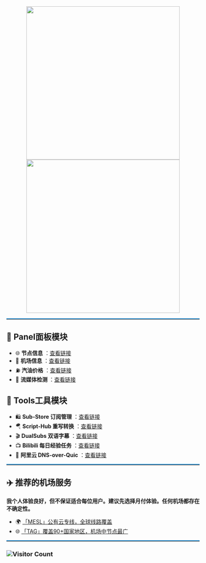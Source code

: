 <div align="center">
    <img src="https://raw.githubusercontent.com/cc63/Surge/main/Surge.PNG" width="400">
    <img src="https://raw.githubusercontent.com/cc63/Surge/main/Module.PNG" width="400">
</div>

<hr style="border-top: 2px solid #3498DB;">

## 📖 Panel面板模块

- 🌐 **节点信息** ：[查看链接](https://github.com/cc63/Surge/tree/main/Module/Panel/IP-info)
- 🛫 **机场信息** ：[查看链接](https://github.com/cc63/Surge/tree/main/Module/Panel/Sub-info)
- ⛽ **汽油价格** ：[查看链接](https://github.com/cc63/Surge/tree/main/Module/Panel/QiYou)
- 🎥 **流媒体检测** ：[查看链接](https://github.com/cc63/Surge/tree/main/Module/Panel/Stream)


## 🔧 Tools工具模块

- 🛍️ **Sub-Store 订阅管理** ：[查看链接](https://github.com/sub-store-org/Sub-Store)
- 🪂 **Script-Hub 重写转换** ：[查看链接](https://github.com/Script-Hub-Org/Script-Hub)
- 🎬 **DualSubs 双语字幕** ：[查看链接](https://github.com/DualSubs/Universal)
- 📺 **Bilibili 每日经验任务** ：[查看链接](https://raw.githubusercontent.com/ClydeTime/BiliBili/main/modules/BiliBiliDailyBonus.sgmodule)
- 🔐 **阿里云 DNS-over-Quic** ：[查看链接](https://raw.githubusercontent.com/cc63/Surge/main/Module/Spec/DNS-Quic.sgmodule)

<hr style="border-top: 2px solid #3498DB;">

## ✈️ 推荐的机场服务

**我个人体验良好，但不保证适合每位用户。建议先选择月付体验。任何机场都存在不确定性。**

- 🌍 [「MESL」公有云专线，全球线路覆盖](https://in.mesl.cloud/#/register?code=YiKXC8T0)
- 🌐 [「TAG」覆盖90+国家地区，机场中节点最广](https://tagss01.pro/#/auth/xfm2jXlF)

<hr style="border-top: 2px solid #3498DB;">

### ![Visitor Count](https://profile-counter.glitch.me/{cc63}/count.svg)

